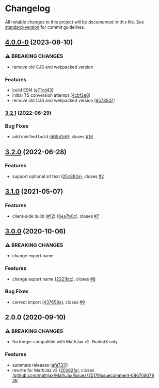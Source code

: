 # Changelog

All notable changes to this project will be documented in this file. See [standard-version](https://github.com/conventional-changelog/standard-version) for commit guidelines.

## [4.0.0-0](https://github.com/pkra/mathjax-img/compare/v3.2.1...v4.0.0-0) (2023-08-10)


### ⚠ BREAKING CHANGES

* remove old CJS and webpacked version

### Features

* build ESM ([e71cd43](https://github.com/pkra/mathjax-img/commit/e71cd433c038a55094e89740546cf94544d1ce90))
* initial TS conversion attempt ([4cbf2e8](https://github.com/pkra/mathjax-img/commit/4cbf2e8d972cdcead94e8554b1dcc7e7a02e5139))
* remove old CJS and webpacked version ([65785d7](https://github.com/pkra/mathjax-img/commit/65785d706edce577097c6fde2213be0a9832409c))

### [3.2.1](https://github.com/pkra/mathjax-img/compare/v3.2.0...v3.2.1) (2022-06-29)


### Bug Fixes

* add minified build ([d6551c6](https://github.com/pkra/mathjax-img/commit/d6551c633cdc48f2193d537964d7755ec31d4ff0)), closes [#16](https://github.com/pkra/mathjax-img/issues/16)

## [3.2.0](https://github.com/pkra/mathjax-img/compare/v3.1.0...v3.2.0) (2022-06-28)


### Features

* support optional alt text ([05c880a](https://github.com/pkra/mathjax-img/commit/05c880a6883d930e7d15d04744c4e25899ad22b1)), closes [#2](https://github.com/pkra/mathjax-img/issues/2)

## [3.1.0](https://github.com/pkra/mathjax-img/compare/v3.0.0...v3.1.0) (2021-05-07)


### Features

* client-side build ([#12](https://github.com/pkra/mathjax-img/issues/12)) ([6ea7b0c](https://github.com/pkra/mathjax-img/commit/6ea7b0cab83c6f07cb374fb1e2441cc1b00a49be)), closes [#7](https://github.com/pkra/mathjax-img/issues/7)

## [3.0.0](https://github.com/pkra/mathjax-img/compare/v2.0.0...v3.0.0) (2020-10-06)


### ⚠ BREAKING CHANGES

* change export name

### Features

* change export name ([2321fac](https://github.com/pkra/mathjax-img/commit/2321fac21a1fde07bb4277a7bb55df612d7523f7)), closes [#8](https://github.com/pkra/mathjax-img/issues/8)


### Bug Fixes

* correct import ([437658a](https://github.com/pkra/mathjax-img/commit/437658a182743d29b51a1c831ae69ee3c21fe441)), closes [#9](https://github.com/pkra/mathjax-img/issues/9)

## 2.0.0 (2020-09-10)


### ⚠ BREAKING CHANGES

* No longer compatible with MathJax v2. NodeJS only.

### Features

* automate releases ([afa7311](https://github.com/pkra/mathjax-img/commit/afa73112cc9a3be2293d7bdaa8f2cabd6b2809e6))
* rewrite for MathJax v3 ([20b82fa](https://github.com/pkra/mathjax-img/commit/20b82fa7c463656b376f3fc984ddd3b59bcd0a3d)), closes [/github.com/mathjax/MathJax/issues/2517#issuecomment-686709079](https://github.com/pkra//github.com/mathjax/MathJax/issues/2517/issues/issuecomment-686709079) [#6](https://github.com/pkra/mathjax-img/issues/6)
